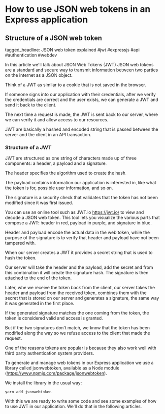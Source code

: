# How to use JSON web tokens in an Express application
## Structure of a JSON web token

tagged_headline: JSON web token explained #jwt #expressjs #api #authentication #webdev

In this article we'll talk about JSON Web Tokens (JWT)
JSON web tokens are a standard and secure way to transmit information between two parties on the internet as a JSON object.

Think of a JWT as similar to a cookie that is not saved in the browser. 

If someone signs into our application with their credentials, after we verify the credentials are correct and the user exists, we can generate a JWT and send it back to the client.

The next time a request is made, the JWT is sent back to our server, where we can verify it and allow access to our resources.

JWT are basically a hashed and encoded string that is passed between the server and the client in an API transaction.

### Structure of a JWT

JWT are structured as one string of characters made up of three components: a header, a payload and a signature.

The header specifies the algorithm used to create the hash.

The payload contains information our application is interested in, like what the token is for, possible user information, and so on.

The signature is a security check that validates that the token has not been modified since it was first issued.

You can use an online tool such as JWT.io https://jwt.io/ to view and decode a JSON web token. This tool lets you visualize the various parts that compose a JWT: header in red, payload in purple, and signature in blue.

Header and payload encode the actual data in the web token, while the purpose of the signature is to verify that header and payload have not been tampered with.

When our server creates a JWT it provides a secret string that is used to hash the token.

Our server will take the header and the payload, add the secret and from this combination it will create the signature hash. The signature is then attached to the end of the token.

Later, whe we receive the token back from the client, our server takes the header and  payload from the received token, combines them with the secret that is stored on our server and generates a signature, the same way it was generated in the first place.

If the generated signature matches the one coming from the token, the token is considered valid and access is granted. 

But if the two signatures don't match, we know that the token has been modified along the way so we refuse access to the client that made the request.

One of the reasons tokens are popular is because they also work well with third party authentication system providers.

To generate and manage web tokens in our Express application we use a library called jsonwebtoken, available as a Node module (https://www.npmjs.com/package/jsonwebtoken).

We install the library in the usual way:

```
yarn add jsonwebtoken
```

With this we are ready to write some code and see some examples of how to use JWT in our application. We'll do that in the following articles.




